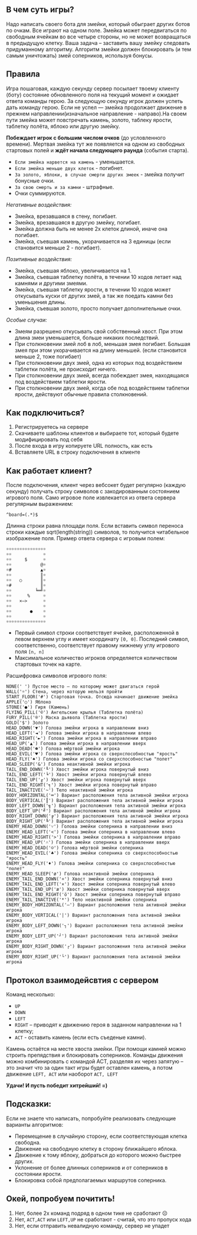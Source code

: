 ## В чем суть игры?

Надо написать своего бота для змейки, который обыграет других ботов по очкам. Все играют на одном поле. Змейка может передвигаться по свободным ячейкам во все четыре стороны, но не может возвращаться в предыдущую клетку.
Ваша задача – заставить вашу змейку следовать придуманному алгоритму. Алгоритм змейки должен блокировать (и тем самым уничтожать) змей соперников, используя бонусы.

## Правила
Игра пошаговая, каждую секунду сервер посылает твоему клиенту (боту) состояние обновленного поля на текущий момент и ожидает ответа команды герою. За следующую секунду игрок должен успеть дать команду герою. Если не успел — змейка продолжает движение в прежнем направлении(изначальное направление - направо).На своем пути змейка может повстречать камень, золото, таблеку ярости, таблетку полёта, яблоко или другую змейку. 

**Побеждает игрок с большим числом очков** (до условленного времени). 
Мертвая змейка тут же появляется на одном из свободных стартовых полей и **ждёт начала следующего раунда** (события старта).

* `Если змейка нарвется на камень` - уменьшается. 
* `Если змейка меньше двух клеток` - погибнет. 
* `За золото, яблоки, в случае смерти других змеек` - змейка получит бонусные очки. 
* `За свою смерть и за камни` - штрафные. 
* Очки суммируются.

_Негативные воздействия:_
* Змейка, врезавшаяся в стену, погибает.
* Змейка, врезавшаяся в другую змейку, погибает.
* Змейка должна быть не менее 2х клеток длиной, иначе она погибает.
* Змейка, съевшая камень, укорачивается на 3 единицы (если становится меньше 2 - погибает).

_Позитивные воздействия:_
* Змейка, съевшая яблоко, увеличивается на 1.
* Змейка, съевшая таблетку полёта, в течении 10 ходов летает над камнями и другими змеями.
* Змейка, съевшая таблетку ярости, в течении 10 ходов может откусывать куски от других змей, а так же поедать камни без уменьшения длины.
* Змейка, съевшая золото, просто получает дополнительные очки.

_Особые случаи:_
* Змеям разрешено откусывать свой собственный хвост. При этом длина змеи уменьшается, больше никаких последствий.
* При столкновении змей лоб в лоб, меньшая змея погибает. Большая змея при этом укорачивается на длину меньшей. (если становится меньше 2, тоже погибает)
* При столкновении двух змей, одна из которых под воздействием таблетки полёта, не происходит ничего.
* При столкновении двух змей, всегда побеждает змея, находящаяся под воздействием таблетки ярости.
* При столкновении двух змей, когда обе под воздействием таблетки ярости, действуют обычные правила столкновений.

## Как подключиться? 
1. Регистрируетесь на сервере
2. Скачиваете шаблоны клиентов и выбираете тот, который будете модифицировать под себя
3. После входа в игру копируете URL полность, как есть
4. Вставляете URL в строку подключения в клиенте

## Как работает клиент?

После подключения, клиент через вебсокет будет регулярно (каждую секунду) получать строку символов с закодированным состоянием игрового поля. 
Само игровое поле извлекается из ответа сервера регулярным выражением:
```
^board=(.*)$
```
Длинна строки равна площади поля. Если вставить символ переноса строки каждые sqrt(length(string)) символов, то получится читабельное изображение поля. Пример ответа сервера с игровым полем:
```
☼☼☼☼☼☼☼☼☼☼☼☼☼☼☼
☼☼            ☼
☼☼     $      ☼
☼☼           @☼
☼#           ▲☼
☼☼           ║☼
☼☼   ○       ║☼
☼#           ║☼
☼☼         ╘═╝☼
☼☼      %     ☼
☼☼   ×—>      ☼
☼☼            ☼
☼☼       ●    ☼
☼☼            ☼
☼☼☼☼☼☼☼☼☼☼☼☼☼☼☼
```

- Первый символ строки соответствует ячейке, расположенной в левом верхнем углу и имеет координату `[0, 0]`. Последний символ, 
соответственно, соответствует правому нижнему углу игрового поля `[n, n]` 
- Максимальное количество игроков определяется количеством стартовых точек на карте.

Расшифровка символов игрового поля:

```
NONE(' ') Пустое место – по которому может двигаться герой
WALL('☼') Cтена, через которую нельзя пройти
START_FLOOR('#') Стартовая точка. Отсюда начинает движение змейка
APPLE('○') Яблоко
STONE('●') Гиря (Камень)
FLYING_PILL('©') Ангельские крылья (Таблетка полёта)
FURY_PILL('®') Маска дьявола (Таблетка ярости)
GOLD('$') Золото
HEAD_DOWN('▼') Голова змейки игрока в направлении вниз
HEAD_LEFT('◄') Голова змейки игрока в направлении влево
HEAD_RIGHT('►') Голова змейки игрока в направлении вправо
HEAD_UP('▲') Голова змейки игрока в направлении вверх
HEAD_DEAD('☻') Голова мёртвой змейки игрока
HEAD_EVIL('♥') Голова змейки игрока со сверхспособностью "ярость"
HEAD_FLY('♠') Голова змейки игрока со сверхспособностью "полет"
HEAD_SLEEP('&') Голова неактивной змейки игрока
TAIL_END_DOWN('╙') Хвост змейки игрока повернутый вниз
TAIL_END_LEFT('╘') Хвост змейки игрока повернутый влево
TAIL_END_UP('╓') Хвост змейки игрока повернутый вверх
TAIL_END_RIGHT('╕') Хвост змейки игрока повернутый вправо
TAIL_INACTIVE('~') Тело неактивной змейки игрока
BODY_HORIZONTAL('═') Вариант расположения тела активной змейки игрока
BODY_VERTICAL('║') Вариант расположения тела активной змейки игрока
BODY_LEFT_DOWN('╗') Вариант расположения тела активной змейки игрока
BODY_LEFT_UP('╝') Вариант расположения тела активной змейки игрока
BODY_RIGHT_DOWN('╔') Вариант расположения тела активной змейки игрока
BODY_RIGHT_UP('╚') Вариант расположения тела активной змейки игрока
ENEMY_HEAD_DOWN('˅') Голова змейки соперника в направлении вниз
ENEMY_HEAD_LEFT('<') Голова змейки соперника в направлении влево
ENEMY_HEAD_RIGHT('>') Голова змейки соперника в направлении вправо
ENEMY_HEAD_UP('˄') Голова змейки соперника в направлении вверх
ENEMY_HEAD_DEAD('☺') Голова мёртвой змейки соперника
ENEMY_HEAD_EVIL('♣') Голова змейки соперника со сверхспособностью "ярость"
ENEMY_HEAD_FLY('♦') Голова змейки соперника со сверхспособностью "полет"
ENEMY_HEAD_SLEEP('ø') Голова неактивной змейки соперника
ENEMY_TAIL_END_DOWN('¤') Хвост змейки соперника повернутый вниз
ENEMY_TAIL_END_LEFT('×') Хвост змейки соперника повернутый влево
ENEMY_TAIL_END_UP('æ') Хвост змейки соперника повернутый вверх
ENEMY_TAIL_END_RIGHT('ö') Хвост змейки соперника повернутый вправо
ENEMY_TAIL_INACTIVE('*') Тело неактивной змейки соперника
ENEMY_BODY_HORIZONTAL('—') Вариант расположения тела активной змейки игрока
ENEMY_BODY_VERTICAL('|') Вариант расположения тела активной змейки игрока
ENEMY_BODY_LEFT_DOWN('┐') Вариант расположения тела активной змейки игрока
ENEMY_BODY_LEFT_UP('┘') Вариант расположения тела активной змейки игрока
ENEMY_BODY_RIGHT_DOWN('┌') Вариант расположения тела активной змейки игрока
ENEMY_BODY_RIGHT_UP('└') Вариант расположения тела активной змейки игрока
```

## Протокол взаимодейсвтия с сервером
Команд несколько: 
* `UP`
* `DOWN`
* `LEFT`
* `RIGHT` – приводят к движению героя в заданном направлении на 1 клетку; 
* `ACT` - оставить камень (если есть съеденые камни). 

Камень остаётся на месте хвоста змейки. При помощи камней можно строить препядствия и блокировать соперников. Команды движения можно комбинировать с командой ACT, разделяя их через запятую – это значит что за один такт игры будет оставлен камень, а потом движение `LEFT, ACT` или наоборот `ACT, LEFT`


**Удачи! И пусть победит хитрейший! =)**

## Подсказки:
Если не знаете что написать, попробуйте реализовать следующие варианты алгоритмов:
- Перемещение в случайную сторону, если соответствующая клетка свободна.
- Движение на свободную клетку в сторону ближайшего яблока.
- Движение к тому яблоку, добраться до которого можно быстрее других.
- Уклонение от более длинных соперников и от соперников в состоянии ярости.
- Блокировка собой предполагаемых маршрутов соперника.

## Окей, попробуем почитить!  
1. Нет, более 2х команд подряд в одном тике не сработают ☹
2. Нет, `ACT,ACT` или `LEFT,UP` не сработают - считай, что это пропуск хода 
3. Нет, если отправить невалидную команду, сервер не упадет


